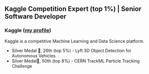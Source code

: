 ## Kaggle Competition Expert (top 1%) | Senior Software Developer 

### Kaggle ([my profile](https://www.kaggle.com/jackvial))
Kaggle is a competitive Machine Learning and Data Science platform.

- Silver Medal 🥈, 26th (top 5%) - Lyft 3D Object Detection for Autonomous Vehicles
- Silver Medal🥈, 50th (top 8%) - CERN TrackML Particle Tracking Challenge

